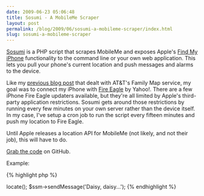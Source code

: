 ```yaml
---
date: 2009-06-23 05:06:48
title: Sosumi - A MobileMe Scraper
layout: post
permalink: /blog/2009/06/sosumi-a-mobileme-scraper/index.html
slug: sosumi-a-mobileme-scraper
---
```

[Sosumi](http://github.com/tylerhall/sosumi/tree/master) is a PHP script that scrapes MobileMe and exposes Apple's <a href="http://www.apple.com/mobileme/whats-new/">Find My iPhone</a> functionality to the command line or your own web application. This lets you pull your phone's current location and push messages and alarms to the device.

Like my <a href="http://clickontyler.com/blog/2009/04/persistant-location-updates-from-iphone-to-fire-eagle/">previous blog post</a> that dealt with AT&T's Family Map service, my goal was to connect my iPhone with <a href="http://fireeagle.yahoo.net/">Fire Eagle</a> by Yahoo!. There are a few iPhone Fire Eagle updaters available, but they're all limited by Apple's third-party application restrictions. Sosumi gets around those restrictions by running every few minutes on your own server rather than the device itself. In my case, I've setup a cron job to run the script every fifteen minutes and push my location to Fire Eagle.

Until Apple releases a location API for MobileMe (not likely, and not their job), this will have to do.

[Grab the code](http://github.com/tylerhall/sosumi/tree/master) on GitHub.

Example:

{% highlight php %}
<?PHP
$ssm = new Sosumi('username', 'password');
$location_data = $ssm->locate();
$ssm->sendMessage('Daisy, daisy...');
{% endhighlight %}
